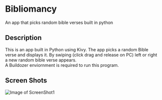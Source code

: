 # Bibliomancy
An app that picks random bible verses built in python

## Description
This is an app built in Python using Kivy. The app picks a random Bible verse and displays it. By swiping (click drag and release on PC) left or right a new random bible verse appears.  
A Buildozer enviornment is required to run this program. 

## Screen Shots

![Image of ScreenShot1](https://github.com/Grivois/Bibliomancy/tree/main/Assets/Screenshot_1.png)  

